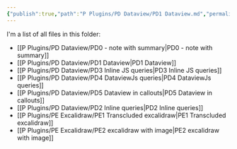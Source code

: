 ```yaml
---
{"publish":true,"path":"P Plugins/PD Dataview/PD1 Dataview.md","permalink":"/p-plugins/pd-dataview/pd-1-dataview/","PassFrontmatter":true}
---
```


I'm a list of all files in this folder: 

- [[P Plugins/PD Dataview/PD0 - note with summary\|PD0 - note with summary]]
- [[P Plugins/PD Dataview/PD1 Dataview\|PD1 Dataview]]
- [[P Plugins/PD Dataview/PD3 Inline JS queries\|PD3 Inline JS queries]]
- [[P Plugins/PD Dataview/PD4 DataviewJs queries\|PD4 DataviewJs queries]]
- [[P Plugins/PD Dataview/PD5 Dataview in callouts\|PD5 Dataview in callouts]]
- [[P Plugins/PD Dataview/PD2 Inline queries\|PD2 Inline queries]]
- [[P Plugins/PE Excalidraw/PE1 Transcluded excalidraw\|PE1 Transcluded excalidraw]]
- [[P Plugins/PE Excalidraw/PE2 excalidraw with image\|PE2 excalidraw with image]]

